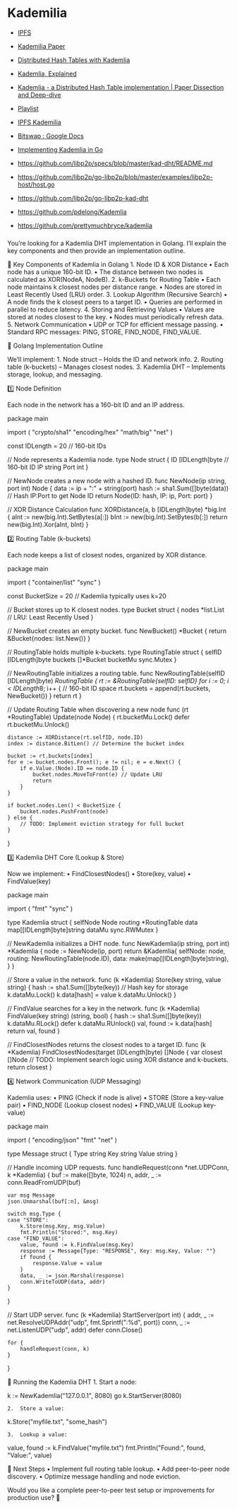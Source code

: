 # Kademilia

* [IPFS](https://research.protocol.ai/publications/ipfs-content-addressed-versioned-p2p-file-system/benet2014.pdf)
* [Kademilia Paper](https://pdos.csail.mit.edu/~petar/papers/maymounkov-kademlia-lncs.pdf)
* [Distributed Hash Tables with Kademlia](https://codethechange.stanford.edu/guides/guide_kademlia.html#supporting-dynamic-leaves-and-joins)

* [Kademlia, Explained](https://www.youtube.com/watch?v=1QdKhNpsj8M)
* [Kademlia - a Distributed Hash Table implementation | Paper Dissection and Deep-dive](https://www.youtube.com/watch?v=_kCHOpINA5g&list=PLsdq-3Z1EPT1rNeq2GXpnivaWINnOaCd0&index=7)
* [Playlist](https://www.youtube.com/playlist?list=PLiYqQVdgdw_sSDkdIZzDRQR9xZlsukIxD)

* [IPFS Kademilia](https://docs.ipfs.tech/concepts/dht/#kademlia)
* [Bitswap : Google Docs](https://docs.google.com/presentation/d/1mbFFGIIKNvboHyLn-k26egOSWkt9nXjlNbxpmCEQfqQ/edit#slide=id.p)

* [Implementing Kademlia in Go](https://medium.com/princeton-systems-course/implementing-kademlia-in-go-65ec9e3c1735)

* https://github.com/libp2p/specs/blob/master/kad-dht/README.md
* https://github.com/libp2p/go-libp2p/blob/master/examples/libp2p-host/host.go
* https://github.com/libp2p/go-libp2p-kad-dht
* https://github.com/pdelong/Kademlia
* https://github.com/prettymuchbryce/kademlia

###

You’re looking for a Kademlia DHT implementation in Golang. I’ll explain the key components and then provide an implementation outline.

🔹 Key Components of Kademlia in Golang
	1.	Node ID & XOR Distance
	•	Each node has a unique 160-bit ID.
	•	The distance between two nodes is calculated as XOR(NodeA, NodeB).
	2.	k-Buckets for Routing Table
	•	Each node maintains k closest nodes per distance range.
	•	Nodes are stored in Least Recently Used (LRU) order.
	3.	Lookup Algorithm (Recursive Search)
	•	A node finds the k closest peers to a target ID.
	•	Queries are performed in parallel to reduce latency.
	4.	Storing and Retrieving Values
	•	Values are stored at nodes closest to the key.
	•	Nodes must periodically refresh data.
	5.	Network Communication
	•	UDP or TCP for efficient message passing.
	•	Standard RPC messages: PING, STORE, FIND_NODE, FIND_VALUE.

📌 Golang Implementation Outline

We’ll implement:
	1.	Node struct – Holds the ID and network info.
	2.	Routing table (k-buckets) – Manages closest nodes.
	3.	Kademlia DHT – Implements storage, lookup, and messaging.

1️⃣ Node Definition

Each node in the network has a 160-bit ID and an IP address.

package main

import (
	"crypto/sha1"
	"encoding/hex"
	"math/big"
	"net"
)

const IDLength = 20 // 160-bit IDs

// Node represents a Kademlia node.
type Node struct {
	ID   [IDLength]byte // 160-bit ID
	IP   string
	Port int
}

// NewNode creates a new node with a hashed ID.
func NewNode(ip string, port int) Node {
	data := ip + ":" + string(port)
	hash := sha1.Sum([]byte(data)) // Hash IP:Port to get Node ID
	return Node{ID: hash, IP: ip, Port: port}
}

// XOR Distance Calculation
func XORDistance(a, b [IDLength]byte) *big.Int {
	aInt := new(big.Int).SetBytes(a[:])
	bInt := new(big.Int).SetBytes(b[:])
	return new(big.Int).Xor(aInt, bInt)
}

2️⃣ Routing Table (k-buckets)

Each node keeps a list of closest nodes, organized by XOR distance.

package main

import (
	"container/list"
	"sync"
)

const BucketSize = 20 // Kademlia typically uses k=20

// Bucket stores up to K closest nodes.
type Bucket struct {
	nodes *list.List // LRU: Least Recently Used
}

// NewBucket creates an empty bucket.
func NewBucket() *Bucket {
	return &Bucket{nodes: list.New()}
}

// RoutingTable holds multiple k-buckets.
type RoutingTable struct {
	selfID   [IDLength]byte
	buckets  []*Bucket
	bucketMu sync.Mutex
}

// NewRoutingTable initializes a routing table.
func NewRoutingTable(selfID [IDLength]byte) *RoutingTable {
	rt := &RoutingTable{selfID: selfID}
	for i := 0; i < IDLength*8; i++ { // 160-bit ID space
		rt.buckets = append(rt.buckets, NewBucket())
	}
	return rt
}

// Update Routing Table when discovering a new node
func (rt *RoutingTable) Update(node Node) {
	rt.bucketMu.Lock()
	defer rt.bucketMu.Unlock()

	distance := XORDistance(rt.selfID, node.ID)
	index := distance.BitLen() // Determine the bucket index

	bucket := rt.buckets[index]
	for e := bucket.nodes.Front(); e != nil; e = e.Next() {
		if e.Value.(Node).ID == node.ID {
			bucket.nodes.MoveToFront(e) // Update LRU
			return
		}
	}

	if bucket.nodes.Len() < BucketSize {
		bucket.nodes.PushFront(node)
	} else {
		// TODO: Implement eviction strategy for full bucket
	}
}

3️⃣ Kademlia DHT Core (Lookup & Store)

Now we implement:
	•	FindClosestNodes()
	•	Store(key, value)
	•	FindValue(key)

package main

import (
	"fmt"
	"sync"
)

type Kademlia struct {
	selfNode Node
	routing  *RoutingTable
	data     map[[IDLength]byte]string
	dataMu   sync.RWMutex
}

// NewKademlia initializes a DHT node.
func NewKademlia(ip string, port int) *Kademlia {
	node := NewNode(ip, port)
	return &Kademlia{
		selfNode: node,
		routing:  NewRoutingTable(node.ID),
		data:     make(map[[IDLength]byte]string),
	}
}

// Store a value in the network.
func (k *Kademlia) Store(key string, value string) {
	hash := sha1.Sum([]byte(key)) // Hash key for storage
	k.dataMu.Lock()
	k.data[hash] = value
	k.dataMu.Unlock()
}

// FindValue searches for a key in the network.
func (k *Kademlia) FindValue(key string) (string, bool) {
	hash := sha1.Sum([]byte(key))
	k.dataMu.RLock()
	defer k.dataMu.RUnlock()
	val, found := k.data[hash]
	return val, found
}

// FindClosestNodes returns the closest nodes to a target ID.
func (k *Kademlia) FindClosestNodes(target [IDLength]byte) []Node {
	var closest []Node
	// TODO: Implement search logic using XOR distance and k-buckets.
	return closest
}

4️⃣ Network Communication (UDP Messaging)

Kademlia uses:
	•	PING (Check if node is alive)
	•	STORE (Store a key-value pair)
	•	FIND_NODE (Lookup closest nodes)
	•	FIND_VALUE (Lookup key-value)

package main

import (
	"encoding/json"
	"fmt"
	"net"
)

type Message struct {
	Type string
	Key  string
	Value string
}

// Handle incoming UDP requests.
func handleRequest(conn *net.UDPConn, k *Kademlia) {
	buf := make([]byte, 1024)
	n, addr, _ := conn.ReadFromUDP(buf)

	var msg Message
	json.Unmarshal(buf[:n], &msg)

	switch msg.Type {
	case "STORE":
		k.Store(msg.Key, msg.Value)
		fmt.Println("Stored:", msg.Key)
	case "FIND_VALUE":
		value, found := k.FindValue(msg.Key)
		response := Message{Type: "RESPONSE", Key: msg.Key, Value: ""}
		if found {
			response.Value = value
		}
		data, _ := json.Marshal(response)
		conn.WriteToUDP(data, addr)
	}
}

// Start UDP server.
func (k *Kademlia) StartServer(port int) {
	addr, _ := net.ResolveUDPAddr("udp", fmt.Sprintf(":%d", port))
	conn, _ := net.ListenUDP("udp", addr)
	defer conn.Close()

	for {
		handleRequest(conn, k)
	}
}

🚀 Running the Kademlia DHT
	1.	Start a node:

k := NewKademlia("127.0.0.1", 8080)
go k.StartServer(8080)


	2.	Store a value:

k.Store("myfile.txt", "some_hash")


	3.	Lookup a value:

value, found := k.FindValue("myfile.txt")
fmt.Println("Found:", found, "Value:", value)

🎯 Next Steps
	•	Implement full routing table lookup.
	•	Add peer-to-peer node discovery.
	•	Optimize message handling and node eviction.

Would you like a complete peer-to-peer test setup or improvements for production use? 🚀
